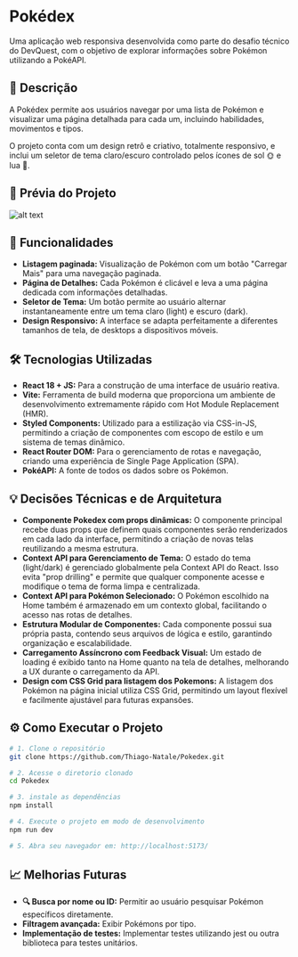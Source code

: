 # Pokédex

Uma aplicação web responsiva desenvolvida como parte do desafio técnico do DevQuest, com o objetivo de explorar informações sobre Pokémon utilizando a PokéAPI.

## 📖 Descrição

A Pokédex permite aos usuários navegar por uma lista de Pokémon e visualizar uma página detalhada para cada um, incluindo habilidades, movimentos e tipos.

O projeto conta com um design retrô e criativo, totalmente responsivo, e inclui um seletor de tema claro/escuro controlado pelos ícones de sol 🌞 e lua 🌙.

## 📸 Prévia do Projeto
![alt text](Animação.gif)

## 🚀 Funcionalidades

- **Listagem paginada:** Visualização de Pokémon com um botão "Carregar Mais" para uma navegação paginada.
- **Página de Detalhes:** Cada Pokémon é clicável e leva a uma página dedicada com informações detalhadas.
- **Seletor de Tema:** Um botão permite ao usuário alternar instantaneamente entre um tema claro (light) e escuro (dark).
- **Design Responsivo:** A interface se adapta perfeitamente a diferentes tamanhos de tela, de desktops a dispositivos móveis.

## 🛠️ Tecnologias Utilizadas

- **React 18 + JS:** Para a construção de uma interface de usuário reativa.
- **Vite:** Ferramenta de build moderna que proporciona um ambiente de desenvolvimento extremamente rápido com Hot Module Replacement (HMR).
- **Styled Components:** Utilizado para a estilização via CSS-in-JS, permitindo a criação de componentes com escopo de estilo e um sistema de temas dinâmico.
- **React Router DOM:** Para o gerenciamento de rotas e navegação, criando uma experiência de Single Page Application (SPA).
- **PokéAPI:** A fonte de todos os dados sobre os Pokémon.

## 💡 Decisões Técnicas e de Arquitetura

- **Componente Pokedex com props dinâmicas:** O componente principal recebe duas props que definem quais componentes serão renderizados em cada lado da interface, permitindo a criação de novas telas reutilizando a mesma estrutura.
- **Context API para Gerenciamento de Tema:** O estado do tema (light/dark) é gerenciado globalmente pela Context API do React. Isso evita "prop drilling" e permite que qualquer componente acesse e modifique o tema de forma limpa e centralizada.
- **Context API para Pokémon Selecionado:** O Pokémon escolhido na Home também é armazenado em um contexto global, facilitando o acesso nas rotas de detalhes.
- **Estrutura Modular de Componentes:** Cada componente possui sua própria pasta, contendo seus arquivos de lógica e estilo, garantindo organização e escalabilidade.
- **Carregamento Assíncrono com Feedback Visual:** Um estado de loading é exibido tanto na Home quanto na tela de detalhes, melhorando a UX durante o carregamento da API.
- **Design com CSS Grid para listagem dos Pokemons:** A listagem dos Pokémon na página inicial utiliza CSS Grid, permitindo um layout flexível e facilmente ajustável para futuras expansões.

## ⚙️ Como Executar o Projeto

```bash
# 1. Clone o repositório
git clone https://github.com/Thiago-Natale/Pokedex.git

# 2. Acesse o diretorio clonado
cd Pokedex

# 3. instale as dependências
npm install

# 4. Execute o projeto em modo de desenvolvimento
npm run dev

# 5. Abra seu navegador em: http://localhost:5173/
```

## 📈 Melhorias Futuras

- **🔍 Busca por nome ou ID:** Permitir ao usuário pesquisar Pokémon específicos diretamente.
- **Filtragem avançada:** Exibir Pokémons por tipo.
- **Implementação de testes:** Implementar testes utilizando jest ou outra
biblioteca para testes unitários.